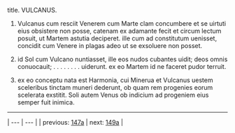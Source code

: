 title. VULCANUS.



1. Vulcanus cum resciit Venerem cum Marte clam concumbere et se uirtuti eius obsistere non posse, catenam ex adamante fecit et circum lectum posuit, ut Martem astutia deciperet. ille cum ad constitutum uenisset, concidit cum Venere in plagas adeo ut se exsoluere non posset.



2. id Sol cum Vulcano nuntiasset, ille eos nudos cubantes uidit; deos omnis conuocauit; . . . . . . . . uiderunt. ex eo Martem id ne faceret pudor terruit.



3. ex eo conceptu nata est Harmonia, cui Minerua et Vulcanus uestem sceleribus tinctam muneri dederunt, ob quam rem progenies eorum scelerata exstitit. Soli autem Venus ob indicium ad progeniem eius semper fuit inimica.



---

| --- | --- |
| previous: [147a](../147a/) | next: [149a](../149a/) |